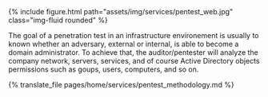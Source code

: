 <div class="col-sm mt-3 mt-md-0">
  {% include figure.html path="assets/img/services/pentest_web.jpg" class="img-fluid rounded" %}
</div>

The goal of a penetration test in an infrastructure environement is usually to known whether an adversary, external or internal, is able to become a domain administrator. To achieve that, the auditor/pentester will analyze the company network, servers, services, and of course Active Directory objects permissions such as goups, users, computers, and so on.

{% translate_file pages/home/services/pentest_methodology.md %}